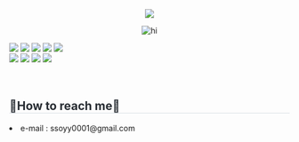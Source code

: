 <div align= "center">
<img src="https://capsule-render.vercel.app/api?type=wave&color=0:a8e1d0,100:d1e6e0&height=180&animation=fadeIn&fontColor=2a745e&fontSize=50" />
</div>
<div align= "center">

![hi](https://github.com/ssoyy0001/ssoyy0001/assets/119846677/6cf5e5d7-c918-4eff-b8da-eaed2584182c)

<div style="margin: ; text-align: left;" "text-align: left;"> <img src="https://img.shields.io/badge/Apache Tomcat-F8DC75?style=for-the-badge&logo=Apache Tomcat&logoColor=white">
    <img src="https://img.shields.io/badge/Bootstrap-7952B3?style=for-the-badge&logo=Bootstrap&logoColor=white">
    <img src="https://img.shields.io/badge/CSS3-1572B6?style=for-the-badge&logo=CSS3&logoColor=white">
    <img src="https://img.shields.io/badge/Github-181717?style=for-the-badge&logo=Github&logoColor=white">
    <img src="https://img.shields.io/badge/Java-007396?style=for-the-badge&logo=Java&logoColor=white">
    <br/><img src="https://img.shields.io/badge/Javascript-F7DF1E?style=for-the-badge&logo=Javascript&logoColor=white">
    <img src="https://img.shields.io/badge/jQuery-0769AD?style=for-the-badge&logo=jQuery&logoColor=white">
    <img src="https://img.shields.io/badge/Notion-000000?style=for-the-badge&logo=Notion&logoColor=white">
    <img src="https://img.shields.io/badge/Spring-6DB33F?style=for-the-badge&logo=Spring&logoColor=white">
</div>
<br><br>
<div style="text-align: left;">
    <h2 style="border-bottom: 1px solid #d8dee4; color: #282d33;">💫How to reach me💫</h2>
    <div style="text-align: left;"><li>e-mail : ssoyy0001@gmail.com</li></div>
    <br> 
</div>
    

    
